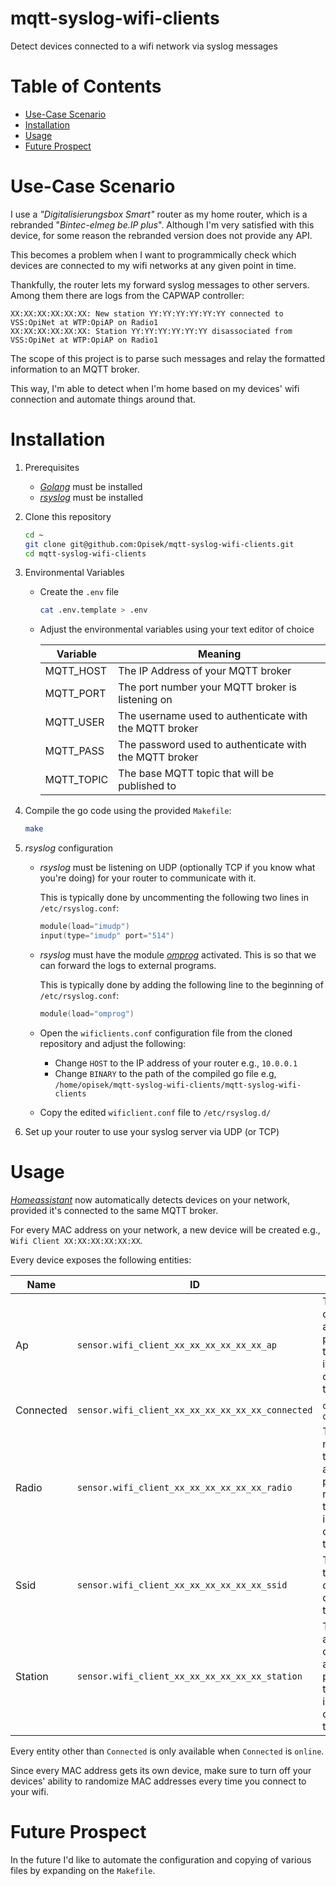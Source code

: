 # mqtt-syslog-wifi-clients
Detect devices connected to a wifi network via syslog messages

# Table of Contents
- [Use-Case Scenario](#use-case-scenario)
- [Installation](#installation)
- [Usage](#usage)
- [Future Prospect](#future-prospect)

# Use-Case Scenario
I use a *"Digitalisierungsbox Smart"* router as my home router, which is a rebranded "*Bintec-elmeg be.IP plus*".
Although I'm very satisfied with this device, for some reason the rebranded version does not provide any API.

This becomes a problem when I want to programmically check which devices are connected to my wifi networks at any given point in time.

Thankfully, the router lets my forward syslog messages to other servers.
Among them there are logs from the CAPWAP controller:
```
XX:XX:XX:XX:XX:XX: New station YY:YY:YY:YY:YY:YY connected to VSS:OpiNet at WTP:OpiAP on Radio1
XX:XX:XX:XX:XX:XX: Station YY:YY:YY:YY:YY:YY disassociated from VSS:OpiNet at WTP:OpiAP on Radio1
```

The scope of this project is to parse such messages and relay the formatted information to an MQTT broker.

This way, I'm able to detect when I'm home based on my devices' wifi connection and automate things around that.

# Installation
1. Prerequisites
    - *[Golang](https://go.dev/doc/install)* must be installed
    - *[rsyslog](https://www.rsyslog.com/)* must be installed

2. Clone this repository
    ```sh
    cd ~
    git clone git@github.com:Opisek/mqtt-syslog-wifi-clients.git
    cd mqtt-syslog-wifi-clients
    ```

3. Environmental Variables
    - Create the `.env` file

        ```sh
        cat .env.template > .env
        ```
    - Adjust the environmental variables using your text editor of choice
    
        Variable|Meaning
        -|-
        MQTT_HOST|The IP Address of your MQTT broker
        MQTT_PORT|The port number your MQTT broker is listening on
        MQTT_USER|The username used to authenticate with the MQTT broker
        MQTT_PASS|The password used to authenticate with the MQTT broker
        MQTT_TOPIC|The base MQTT topic that will be published to

4. Compile the go code using the provided `Makefile`:
    ```sh
    make
    ```

5. *rsyslog* configuration
    - *rsyslog* must be listening on UDP (optionally TCP if you know what you're doing) for your router to communicate with it.

        This is typically done by uncommenting the following two lines in `/etc/rsyslog.conf`:

        ```c
        module(load="imudp")
        input(type="imudp" port="514")
        ```

    - *rsyslog* must have the module [*omprog*](https://rsyslog.readthedocs.io/en/latest/configuration/modules/omprog.html) activated. This is so that we can forward the logs to external programs.

        This is typically done by adding the following line to the beginning of `/etc/rsyslog.conf`:

        ```c
        module(load="omprog")
        ```

    - Open the `wificlients.conf` configuration file from the cloned repository and adjust the following:
        - Change `HOST` to the IP address of your router e.g., `10.0.0.1`
        - Change `BINARY` to the path of the compiled go file e.g, `/home/opisek/mqtt-syslog-wifi-clients/mqtt-syslog-wifi-clients`
    
    - Copy the edited `wificlient.conf` file to `/etc/rsyslog.d/`

6. Set up your router to use your syslog server via UDP (or TCP)

# Usage
*[Homeassistant](https://www.home-assistant.io/)* now automatically detects devices on your network, provided it's connected to the same MQTT broker.

For every MAC address on your network, a new device will be created e.g., `Wifi Client XX:XX:XX:XX:XX:XX`.

Every device exposes the following entities:

Name|ID|Meaning
-|-|-
Ap|`sensor.wifi_client_xx_xx_xx_xx_xx_xx_ap`|The name of the access point that the device is connected to
Connected|`sensor.wifi_client_xx_xx_xx_xx_xx_xx_connected`|`online` or `offline`
Radio|`sensor.wifi_client_xx_xx_xx_xx_xx_xx_radio`|The number of the access point's radio that the device is connected to
Ssid|`sensor.wifi_client_xx_xx_xx_xx_xx_xx_ssid`|The SSID that the device is connected to
Station|`sensor.wifi_client_xx_xx_xx_xx_xx_xx_station`|The MAC address of the access poitn that the device is connected to

Every entity other than `Connected` is only available when `Connected` is `online`.

Since every MAC address gets its own device, make sure to turn off your devices' ability to randomize MAC addresses every time you connect to your wifi.

# Future Prospect
In the future I'd like to automate the configuration and copying of various files by expanding on the `Makefile`.